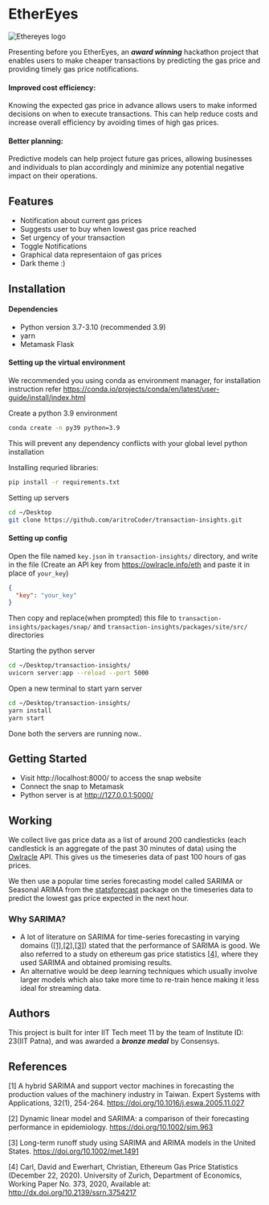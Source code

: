 # EtherEyes

![Ethereyes logo](https://user-images.githubusercontent.com/92646038/217149434-7099535c-81eb-40d4-99ed-62b12d4dbfd4.png)

Presenting before you EtherEyes, an ***award winning*** hackathon project that enables users to make cheaper transactions by predicting the gas price and providing timely gas price notifications.

#### Improved cost efficiency:

Knowing the expected gas price in advance allows users to make informed decisions on when to execute transactions. This can help reduce costs and increase overall efficiency by avoiding times of high gas prices.

#### Better planning:

Predictive models can help project future gas prices, allowing businesses and individuals to plan accordingly and minimize any potential negative impact on their operations.

## Features

- Notification about current gas prices
- Suggests user to buy when lowest gas price reached
- Set urgency of your transaction
- Toggle Notifications
- Graphical data representaion of gas prices
- Dark theme :)

## Installation

#### Dependencies

- Python version 3.7-3.10 (recommended 3.9)
- yarn
- Metamask Flask

#### Setting up the virtual environment

We recommended you using conda as environment manager, for installation instruction refer https://conda.io/projects/conda/en/latest/user-guide/install/index.html

Create a python 3.9 environment

```bash
conda create -n py39 python=3.9
```

This will prevent any dependency conflicts with your global level python installation

Installing requried libraries:

```bash
pip install -r requirements.txt
```

Setting up servers

```bash
cd ~/Desktop
git clone https://github.com/aritroCoder/transaction-insights.git
```

#### Setting up config

Open the file named `key.json` in `transaction-insights/` directory, and write in the file (Create an API key from https://owlracle.info/eth and paste it in place of `your_key`)

```json
{
  "key": "your_key"
}
```

Then copy and replace(when prompted) this file to `transaction-insights/packages/snap/` and `transaction-insights/packages/site/src/` directories

Starting the python server

```bash
cd ~/Desktop/transaction-insights/
uvicorn server:app --reload --port 5000
```

Open a new terminal to start yarn server

```bash
cd ~/Desktop/transaction-insights/
yarn install
yarn start
```

Done both the servers are running now..

## Getting Started

- Visit http://localhost:8000/ to access the snap website
- Connect the snap to Metamask
- Python server is at http://127.0.0.1:5000/

## Working

We collect live gas price data as a list of around 200 candlesticks (each candlestick is an aggregate of the past 30 minutes of data) using the [Owlracle](https://owlracle.info/eth) API. This gives us the timeseries data of past 100 hours of gas prices.

We then use a popular time series forecasting model called SARIMA or Seasonal ARIMA from the [statsforecast](https://nixtla.github.io/statsforecast/models.html#autoarima) package on the timeseries data to predict the lowest gas price expected in the next hour.

### Why SARIMA?

- A lot of literature on SARIMA for time-series forecasting in varying domains ([[1]](#1),[[2]](#2),[[3]](#3)) stated that the performance of SARIMA is good. We also referred to a study on ethereum gas price statistics [[4]](#4), where they used SARIMA and obtained promising results.
- An alternative would be deep learning techniques which usually involve larger models which also take more time to re-train hence making it less ideal for streaming data.

## Authors

This project is built for inter IIT Tech meet 11 by the team of Institute ID: 23(IIT Patna), and was awarded a ***bronze medal*** by Consensys.

## References

<a id ="1">[1]</a>
A hybrid SARIMA and support vector machines in forecasting the production values of the machinery industry in Taiwan. Expert Systems with Applications, 32(1), 254-264. https://doi.org/10.1016/j.eswa.2005.11.027

<a id ="2"> [2] </a>
Dynamic linear model and SARIMA: a comparison of their forecasting performance in epidemiology. https://doi.org/10.1002/sim.963

<a id ="3">[3]</a>
Long-term runoff study using SARIMA and ARIMA models in the United States. https://doi.org/10.1002/met.1491

<a id="4">[4]</a>
Carl, David and Ewerhart, Christian, Ethereum Gas Price Statistics (December 22, 2020). University of Zurich, Department of Economics, Working Paper No. 373, 2020, Available at: http://dx.doi.org/10.2139/ssrn.3754217

